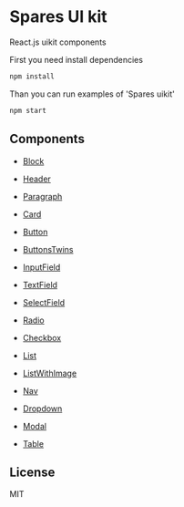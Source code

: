 # Spares UI kit

React.js uikit components

First you need install dependencies

```bash
npm install
```

Than you can run examples of 'Spares uikit'

```sh
npm start
```


## Components

- [Block](https://github.com/korchemkin/spares/tree/master/src/block)
- [Header](https://github.com/korchemkin/spares/tree/master/src/header)
- [Paragraph](https://github.com/korchemkin/spares/tree/master/src/paragraph)
- [Card](https://github.com/korchemkin/spares/tree/master/src/card)


- [Button](https://github.com/korchemkin/spares/tree/master/src/button)
- [ButtonsTwins](https://github.com/korchemkin/spares/tree/master/src/buttons_twins)


- [InputField](https://github.com/korchemkin/spares/tree/master/src/input_field)
- [TextField](https://github.com/korchemkin/spares/tree/master/src/text_field)
- [SelectField](https://github.com/korchemkin/spares/tree/master/src/select_field)
- [Radio](https://github.com/korchemkin/spares/tree/master/src/radio)
- [Checkbox](https://github.com/korchemkin/spares/tree/master/src/checkbox)


- [List](https://github.com/korchemkin/spares/tree/master/src/list)
- [ListWithImage](https://github.com/korchemkin/spares/tree/master/src/list_with_image)


- [Nav](https://github.com/korchemkin/spares/tree/master/src/nav)
- [Dropdown](https://github.com/korchemkin/spares/tree/master/src/dropdown)


- [Modal](https://github.com/korchemkin/spares/tree/master/src/modal)


- [Table](https://github.com/korchemkin/spares/tree/master/src/table)


## License

MIT
